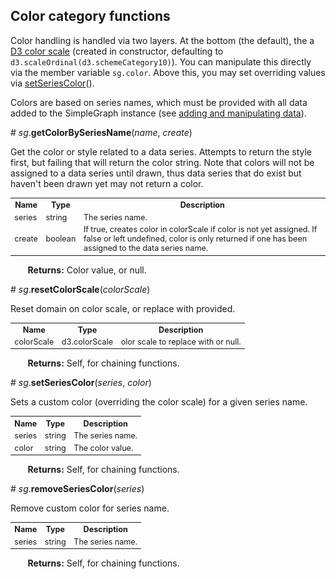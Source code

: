 ## Color category functions ##

Color handling is handled via two layers. At the bottom (the default), the a [D3 color scale](https://github.com/d3/d3-scale-chromatic) (created in constructor, defaulting to `d3.scaleOrdinal(d3.schemeCategory10)`). You can manipulate this directly via the member variable `sg.color`. Above this, you may set overriding values via [setSeriesColor](#setSeriesColor)().

Colors are based on series names, which must be provided with all data added to the SimpleGraph instance (see [adding and manipulating data](./data.md)).

<a name="getColorBySeriesName">#</a> *sg*.**getColorBySeriesName**(*name*, *create*)

Get the color or style related to a data series. Attempts to return the style first, but failing that will return the color string. Note that colors will not be assigned to a data series until drawn, thus data series that do exist but haven't been drawn yet may not return a color.

<table style="font-size:0.9em;">
  </tbody>
    <tr>
      <th>Name</th><th>Type</th><th>Description</th>
    </tr>
    <tr>
      <td>series</td><td>string</td><td>The series name.</td>
    </tr>
    <tr>
      <td>create</td><td>boolean</td><td>If true, creates color in colorScale if color is not yet assigned. If false or left undefined, color is only returned if one has been assigned to the data series name.</td>
    </tr>
  </tbody>
</table>

&nbsp; &nbsp; &nbsp; &nbsp;**Returns:** Color value, or null.

<a name="resetColorScale">#</a> *sg*.**resetColorScale**(*colorScale*)

Reset domain on color scale, or replace with provided.

<table style="font-size:0.9em;">
  </tbody>
    <tr>
      <th>Name</th><th>Type</th><th>Description</th>
    </tr>
    <tr>
      <td>colorScale</td><td>d3.colorScale</td><td>olor scale to replace with or null.</td>
    </tr>
  </tbody>
</table>

&nbsp; &nbsp; &nbsp; &nbsp;**Returns:** Self, for chaining functions.

<a name="setSeriesColor">#</a> *sg*.**setSeriesColor**(*series*, *color*)

Sets a custom color (overriding the color scale) for a given series name.

<table style="font-size:0.9em;">
  </tbody>
    <tr>
      <th>Name</th><th>Type</th><th>Description</th>
    </tr>
    <tr>
      <td>series</td><td>string</td><td>The series name.</td>
    </tr>
    <tr>
      <td>color</td><td>string</td><td>The color value.</td>
    </tr>
  </tbody>
</table>

&nbsp; &nbsp; &nbsp; &nbsp;**Returns:** Self, for chaining functions.

<a name="removeSeriesColor">#</a> *sg*.**removeSeriesColor**(*series*)

Remove custom color for series name.

<table style="font-size:0.9em;">
  </tbody>
    <tr>
      <th>Name</th><th>Type</th><th>Description</th>
    </tr>
    <tr>
      <td>series</td><td>string</td><td>The series name.</td>
    </tr>
  </tbody>
</table>

&nbsp; &nbsp; &nbsp; &nbsp;**Returns:** Self, for chaining functions.